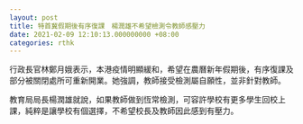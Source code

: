 ```yaml
---
layout: post
title: 特首冀假期後有序復課　楊潤雄不希望檢測令教師感壓力
date: 2021-02-09 12:10:13.000000000 +08:00
categories: rthk
---
```


行政長官林鄭月娥表示，本港疫情明顯緩和，希望在農曆新年假期後，有序復課及部分被關閉處所可重新開業。她強調，教師接受檢測屬自願性，並非針對教師。

教育局局長楊潤雄就說，如果教師做到恆常檢測，可容許學校有更多學生回校上課，純粹是讓學校有個選擇，不希望校長及教師因此感到有壓力。
